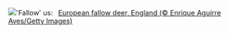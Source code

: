 ![](https://www.bing.com/th?id=OHR.CervusDama_EN-US3217647015_UHD.jpg&w=1000)'Fallow' us:&nbsp;&ensp;[European fallow deer, England (© Enrique Aguirre Aves/Getty Images)](https://www.bing.com/th?id=OHR.CervusDama_EN-US3217647015_UHD.jpg)
<br><br/>
